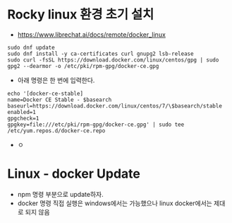 # Rocky linux 환경 초기 설치
  - https://www.librechat.ai/docs/remote/docker_linux
  ```shell
  sudo dnf update
  sudo dnf install -y ca-certificates curl gnupg2 lsb-release
  sudo curl -fsSL https://download.docker.com/linux/centos/gpg | sudo gpg2 --dearmor -o /etc/pki/rpm-gpg/docker-ce.gpg
  ```
  - 아래 명령은 한 번에 입력한다.
  ```
  echo '[docker-ce-stable]
  name=Docker CE Stable - $basearch
  baseurl=https://download.docker.com/linux/centos/7/\$basearch/stable
  enabled=1
  gpgcheck=1
  gpgkey=file:///etc/pki/rpm-gpg/docker-ce.gpg' | sudo tee /etc/yum.repos.d/docker-ce.repo
  ```
  - ㅇ


# Linux - docker Update
  - npm 명령 부분으로 update하자.
  - docker 명령 직접 실행은 windows에서는 가능했으나 linux docker에서는 제대로 되지 않음

